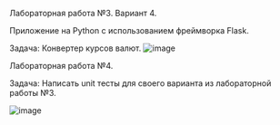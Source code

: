 Лабораторная работа №3. Вариант 4.

Приложение на Python с использованием фреймворка Flask.

Задача: Конвертер курсов валют.
![image](https://github.com/Doormat0608/lab_3_4/assets/43817157/8409a283-fedf-4dbd-a784-52bdf30c57e5)



Лабораторная работа №4.

Задача: Написать unit тесты для своего варианта из лабораторной работы №3.

![image](https://github.com/Doormat0608/lab_3_4/assets/43817157/555e34e3-d5ed-4f0f-a9e4-eb63ad7998a0)

